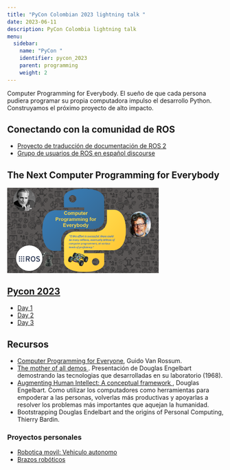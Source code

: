 ```yaml
---
title: "PyCon Colombian 2023 lightning talk "
date: 2023-06-11
description: PyCon Colombia lightning talk  
menu:
  sidebar:
    name: "PyCon "
    identifier: pycon_2023
    parent: programming
    weight: 2
---
```




Computer Programming for Everybody. El sueño de que cada persona pudiera programar su propia computadora impulso el desarrollo Python. Construyamos el próximo proyecto de alto impacto.

## Conectando con la comunidad de ROS
- [Proyecto de traducción de documentación de ROS 2](https://github.com/ROS-Spanish-Users-Group/ros2_documentation)
- [Grupo de usuarios de ROS en español discourse](https://discourse.ros.org/c/local/ros-spanish/69)


## The Next Computer Programming for Everybody

<a href="https://www.youtube.com/live/fiEq85l9dTc?feature=share&t=30327" target="_blank"> 
        <img align = "center" alt=Slide lightning talk" width="70%" src="hero.png" /> 

## Pycon 2023
- [Day 1](https://www.youtube.com/live/KxbukbKG67c?feature=share)
- [Day 2](https://www.youtube.com/live/fiEq85l9dTc?feature=share)
- [Day 3](https://www.youtube.com/live/KAPHE6akw7Q?feature=share)

## Recursos
- [Computer Programming for Everyone](https://www.python.org/doc/essays/cp4e/), Guido Van Rossum.
- [The mother of all demos ](https://youtu.be/B6rKUf9DWRI). Presentación de Douglas Engelbart demostrando las tecnologias que desarrolladas en su laboratorio (1968).
- [Augmenting Human Intellect: A conceptual framework ](https://www.dougengelbart.org/pubs/papers/scanned/Doug_Engelbart-AugmentingHumanIntellect.pdf), Douglas Engelbart. Como utilizar los computadores como herramientas para empoderar a las personas, volverlas más productivas y apoyarlas a resolver los problemas más importantes que aquejan la humanidad.
- Bootstrapping Douglas Endelbart and the origins of Personal Computing, Thierry Bardin.

### Proyectos personales
- [Robotica movil: Vehiculo autonomo](https://github.com/cychitivav/pai)
- [Brazos robóticos](https://github.com/Robotica-UNAL-G3-A)
